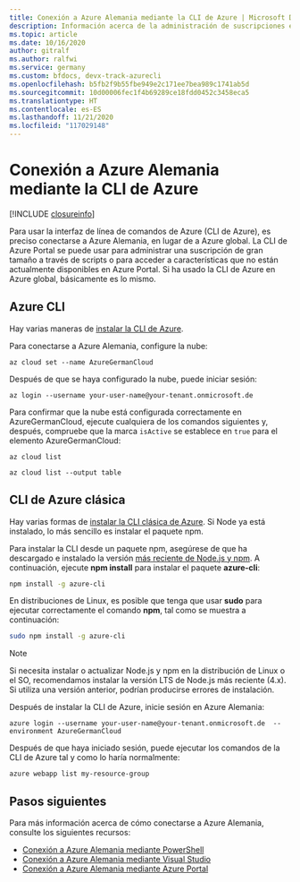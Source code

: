 ```yaml
---
title: Conexión a Azure Alemania mediante la CLI de Azure | Microsoft Docs
description: Información acerca de la administración de suscripciones en Azure Alemania mediante la CLI de Azure
ms.topic: article
ms.date: 10/16/2020
author: gitralf
ms.author: ralfwi
ms.service: germany
ms.custom: bfdocs, devx-track-azurecli
ms.openlocfilehash: b5fb2f9b55fbe949e2c171ee7bea989c1741ab5d
ms.sourcegitcommit: 10d00006fec1f4b69289ce18fdd0452c3458eca5
ms.translationtype: HT
ms.contentlocale: es-ES
ms.lasthandoff: 11/21/2020
ms.locfileid: "117029148"
---
```

# <a name="connect-to-azure-germany-by-using-azure-cli"></a>Conexión a Azure Alemania mediante la CLI de Azure

[!INCLUDE [closureinfo](../../includes/germany-closure-info.md)]

Para usar la interfaz de línea de comandos de Azure (CLI de Azure), es preciso conectarse a Azure Alemania, en lugar de a Azure global. La CLI de Azure Portal se puede usar para administrar una suscripción de gran tamaño a través de scripts o para acceder a características que no están actualmente disponibles en Azure Portal. Si ha usado la CLI de Azure en Azure global, básicamente es lo mismo.  

## <a name="azure-cli"></a>Azure CLI
Hay varias maneras de [instalar la CLI de Azure](/cli/azure/install-az-cli2).  

Para conectarse a Azure Alemania, configure la nube:

```azurecli
az cloud set --name AzureGermanCloud
```

Después de que se haya configurado la nube, puede iniciar sesión:

```azurecli
az login --username your-user-name@your-tenant.onmicrosoft.de
```

Para confirmar que la nube está configurada correctamente en AzureGermanCloud, ejecute cualquiera de los comandos siguientes y, después, compruebe que la marca `isActive` se establece en `true` para el elemento AzureGermanCloud:

```azurecli
az cloud list
```

```azurecli
az cloud list --output table
```

## <a name="azure-classic-cli"></a>CLI de Azure clásica
Hay varias formas de [instalar la CLI clásica de Azure](/cli/azure/install-azure-cli). Si Node ya está instalado, lo más sencillo es instalar el paquete npm.

Para instalar la CLI desde un paquete npm, asegúrese de que ha descargado e instalado la versión [más reciente de Node.js y npm](https://nodejs.org/en/download/package-manager/). A continuación, ejecute **npm install** para instalar el paquete **azure-cli**:

```bash
npm install -g azure-cli
```

En distribuciones de Linux, es posible que tenga que usar **sudo** para ejecutar correctamente el comando **npm**, tal como se muestra a continuación:

```bash
sudo npm install -g azure-cli
```

> [!NOTE]
> Si necesita instalar o actualizar Node.js y npm en la distribución de Linux o el SO, recomendamos instalar la versión LTS de Node.js más reciente (4.x). Si utiliza una versión anterior, podrían producirse errores de instalación.


Después de instalar la CLI de Azure, inicie sesión en Azure Alemania:

```console
azure login --username your-user-name@your-tenant.onmicrosoft.de  --environment AzureGermanCloud
```

Después de que haya iniciado sesión, puede ejecutar los comandos de la CLI de Azure tal y como lo haría normalmente:

```console
azure webapp list my-resource-group
```

## <a name="next-steps"></a>Pasos siguientes
Para más información acerca de cómo conectarse a Azure Alemania, consulte los siguientes recursos:

* [Conexión a Azure Alemania mediante PowerShell](./germany-get-started-connect-with-ps.md)
* [Conexión a Azure Alemania mediante Visual Studio](./germany-get-started-connect-with-vs.md)
* [Conexión a Azure Alemania mediante Azure Portal](./germany-get-started-connect-with-portal.md)